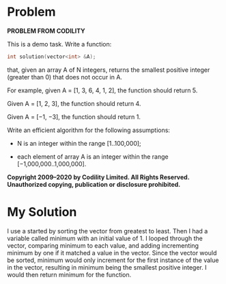 # Problem

**PROBLEM FROM CODILITY**

This is a demo task.
Write a function:
```c++
int solution(vector<int> &A);
```
that, given an array A of N integers, returns the smallest positive integer (greater than 0) that does not occur in A.

For example, given A = [1, 3, 6, 4, 1, 2], the function should return 5.

Given A = [1, 2, 3], the function should return 4.

Given A = [−1, −3], the function should return 1.

Write an efficient algorithm for the following assumptions:

- N is an integer within the range [1..100,000];

- each element of array A is an integer within the range [−1,000,000..1,000,000].

**Copyright 2009–2020 by Codility Limited. All Rights Reserved. Unauthorized copying, publication or disclosure prohibited.**

# My Solution
I use a started by sorting the vector from greatest to least. Then I had a variable called minimum with an initial value of 1. I looped through the vector, comparing minimum to each value, and adding incrementing minimum by one if it matched a value in the vector. Since the vector would be sorted, minimum would only increment for the first instance of the value in the vector, resulting in minimum being the smallest positive integer. I would then return minimum for the function.
